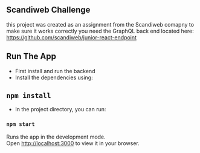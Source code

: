 ## Scandiweb Challenge
this project was created as an assignment from the Scandiweb comapny
to make sure it works correctly you need the GraphQL back end located here: 
https://github.com/scandiweb/junior-react-endpoint

## Run The App

- First install and run the backend
- Install the dependencies using: 
## `npm install`
- In the project directory, you can run:

### `npm start`

Runs the app in the development mode.\
Open [http://localhost:3000](http://localhost:3000) to view it in your browser.
